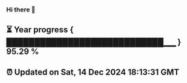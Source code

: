 ### Hi there 👋
⏳ Year progress { ████████████████████████████▁▁ } 95.29 %
---
⏰ Updated on Sat, 14 Dec 2024 18:13:31 GMT
---
